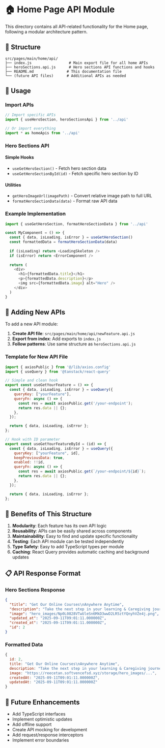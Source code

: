 # 🏠 Home Page API Module

This directory contains all API-related functionality for the Home page, following a modular architecture pattern.

## 📁 Structure

```
src/pages/main/home/api/
├── index.js                 # Main export file for all home APIs
├── heroSections.api.js      # Hero sections API functions and hooks
├── README.md               # This documentation file
└── (future API files)      # Additional APIs as needed
```

## 🔧 Usage

### Import APIs
```javascript
// Import specific APIs
import { useHeroSection, heroSectionsApi } from '../api'

// Or import everything
import * as homeApis from '../api'
```

### Hero Sections API

#### Simple Hooks
- `useGetHeroSection()` - Fetch hero section data
- `useGetHeroSectionById(id)` - Fetch specific hero section by ID

#### Utilities
- `getHeroImageUrl(imagePath)` - Convert relative image path to full URL
- `formatHeroSectionData(data)` - Format raw API data

### Example Implementation

```javascript
import { useGetHeroSection, formatHeroSectionData } from '../api'

const MyComponent = () => {
  const { data, isLoading, isError } = useGetHeroSection()
  const formattedData = formatHeroSectionData(data)
  
  if (isLoading) return <LoadingSkeleton />
  if (isError) return <ErrorComponent />
  
  return (
    <div>
      <h1>{formattedData.title}</h1>
      <p>{formattedData.description}</p>
      <img src={formattedData.image} alt="Hero" />
    </div>
  )
}
```

## 🚀 Adding New APIs

To add a new API module:

1. **Create API file**: `src/pages/main/home/api/newFeature.api.js`
2. **Export from index**: Add exports to `index.js`
3. **Follow patterns**: Use same structure as `heroSections.api.js`

### Template for New API File

```javascript
import { axiosPublic } from '@/lib/axios.config'
import { useQuery } from '@tanstack/react-query'

// Simple and clean hook
export const useGetYourFeature = () => {
  const { data, isLoading, isError } = useQuery({
    queryKey: ["yourFeature"],
    queryFn: async () => {
      const res = await axiosPublic.get('/your-endpoint');
      return res.data || {};
    },
  });

  return { data, isLoading, isError };
};

// Hook with ID parameter
export const useGetYourFeatureById = (id) => {
  const { data, isLoading, isError } = useQuery({
    queryKey: ["yourFeature", id],
    keepPreviousData: true,
    enabled: !!id,
    queryFn: async () => {
      const res = await axiosPublic.get(`/your-endpoint/${id}`);
      return res.data || {};
    },
  });

  return { data, isLoading, isError };
};
```

## 🎯 Benefits of This Structure

1. **Modularity**: Each feature has its own API logic
2. **Reusability**: APIs can be easily shared across components
3. **Maintainability**: Easy to find and update specific functionality
4. **Testing**: Each API module can be tested independently
5. **Type Safety**: Easy to add TypeScript types per module
6. **Caching**: React Query provides automatic caching and background updates

## 📋 API Response Format

### Hero Sections Response
```json
{
  "title": "Get Our Online Courses\nAnywhere Anytime",
  "description": "Take the next step in your learning & Caregiving journey...",
  "image": "hero_images/Np0L0828VTwUleSn6MkD3wwD2LR5ztYQnyhVZe4j.png",
  "updated_at": "2025-09-11T09:01:11.000000Z",
  "created_at": "2025-09-11T09:01:11.000000Z",
  "id": 2
}
```

### Formatted Data
```javascript
{
  id: 2,
  title: "Get Our Online Courses\nAnywhere Anytime",
  description: "Take the next step in your learning & Caregiving journey...",
  image: "https://reecetan.softvencefsd.xyz/storage/hero_images/...",
  createdAt: "2025-09-11T09:01:11.000000Z",
  updatedAt: "2025-09-11T09:01:11.000000Z"
}
```

## 🔄 Future Enhancements

- Add TypeScript interfaces
- Implement optimistic updates
- Add offline support
- Create API mocking for development
- Add request/response interceptors
- Implement error boundaries
